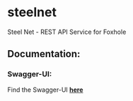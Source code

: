 # steelnet
Steel Net - REST API Service for Foxhole


## Documentation:

### Swagger-UI:

Find the Swagger-UI **[here](http://172.105.68.105:9000/api/v1/swagger-ui/index.html)**
